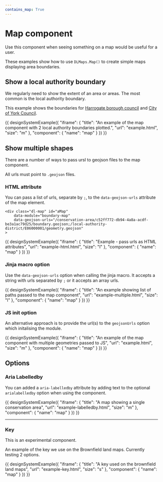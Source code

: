 ```yaml
---
contains_map: True
---
```

# Map component

Use this component when seeing something on a map would be useful for a user.

These examples show how to use `DLMaps.Map()` to create simple maps displaying area boundaries.

## Show a local authority boundary

We regularly need to show the extent of an area or areas. The most common is the local authority boundary.

This example shows the boundaries for [Harrogate borough council](https://digital-land.github.io/organisation/local-authority-eng/HAG/) and [City of York Council](https://digital-land.github.io/organisation/local-authority-eng/YOR/).

{{ designSystemExample({
"iframe": {
    "title": "An example of the map component with 2 local authority boundaries plotted.",
    "url": "example.html",
    "size": "m"
},
"component": {
    "name": "map"
}
}) }}

## Show multiple shapes

There are a number of ways to pass ursl to geojson files to the map component.

All urls must point to `.geojson` files.

### HTML attribute

You can pass a list of urls, separate by `;`, to the `data-geojson-urls` attribute of the map element.

    <div class="dl-map" id="aMap" 
        data-module="boundary-map"
        data-geojson-urls="/conservation-area/c52ff772-db94-4a8a-acdf-be3a1ac79d25/boundary.geojson;/local-authority-district/E06000001/geometry.geojson"
    >

{{ designSystemExample({
"iframe": {
    "title": "Example - pass urls as HTML attributes",
    "url": "example-html.html",
    "size": "l"
},
"component": {
    "name": "map"
}
}) }}

### Jinja macro option

Use the `data-geojson-urls` option when calling the jinja macro. It accepts a string with urls separated by `;` or it accepts an array urls.

{{ designSystemExample({
"iframe": {
    "title": "An example showing list of paths passed to the map component",
    "url": "example-multiple.html",
    "size": "l"
},
"component": {
    "name": "map"
}
}) }}

### JS init option

An alternative approach is to provide the url(s) to the `geojsonUrls` option which initalising the module.

{{ designSystemExample({
"iframe": {
    "title": "An example of the map component with multiple geometries passed to JS",
    "url": "example.html",
    "size": "m"
},
"component": {
    "name": "map"
}
}) }}


## Options

### Aria Labelledby

You can added a `aria-labelledby` attribute by adding text to the optional ` arialabelledby` option when using the component.

{{ designSystemExample({
"iframe": {
    "title": "A map showing a single conservation area",
    "url": "example-labelledby.html",
    "size": "m"
},
"component": {
    "name": "map"
}
}) }}

--------------

### Key

This is an experimental component.

An example of the key we use on the Brownfield land maps. Currently testing 2 options.

{{ designSystemExample({
"iframe": {
    "title": "A key used on the brownfield land maps",
    "url": "example-key.html",
    "size": "s"
},
"component": {
    "name": "map"
}
}) }}